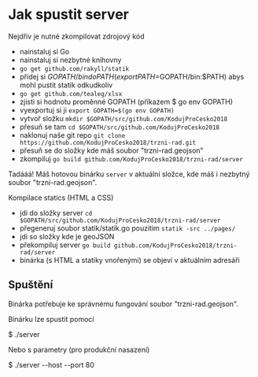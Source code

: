 # Jak spustit server

Nejdřív je nutné zkompilovat zdrojový kód

-  nainstaluj si Go
-  nainstaluj si nezbytné knihovny
-  `go get github.com/rakyll/statik`
-  přidej si $GOPATH/bin do PATH (export PATH=$GOPATH/bin:$PATH) abys mohl pustit statik odkudkoliv
-  `go get github.com/tealeg/xlsx`
-  zjisti si hodnotu proměnné GOPATH (příkazem $ go env GOPATH)
-  vyexportuj si ji `export GOPATH=$(go env GOPATH)`
-  vytvoř složku `mkdir $GOPATH/src/github.com/KodujProCesko2018`
-  přesuň se tam `cd $GOPATH/src/github.com/KodujProCesko2018`
-  naklonuj naše git repo `git clone https://github.com/KodujProCesko2018/trzni-rad.git`
-  přesuň se do složky kde máš soubor "trzni-rad.geojson"
-  zkompiluj `go build github.com/KodujProCesko2018/trzni-rad/server`

Tadááá! Máš hotovou binárku `server` v aktuální složce, kde máš i nezbytný soubor "trzni-rad.geojson".

Kompilace statics (HTML a CSS)
-  jdi do složky server `cd $GOPATH/src/github.com/KodujProCesko2018/trzni-rad/server`
-  přegeneruj soubor statik/statik.go pouzitim `statik -src ../pages/`
-  jdi so složky kde je geoJSON
-  překompiluj server `go build github.com/KodujProCesko2018/trzni-rad/server`
-  binárka (s HTML a statiky vnořenými) se objeví v aktuálním adresáři


## Spuštění

Binárka potřebuje ke správnému fungování soubor "trzni-rad.geojson".

Binárku lze spustit pomocí

$ ./server

Nebo s parametry (pro produkční nasazení)

$ ./server --host <verejna-ip> --port 80